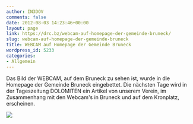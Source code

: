 ```yaml
---
author: IN3DOV
comments: false
date: 2012-08-03 14:23:46+00:00
layout: page
link: https://drc.bz/webcam-auf-homepage-der-gemeinde-bruneck/
slug: webcam-auf-homepage-der-gemeinde-bruneck
title: WEBCAM auf Homepage der Gemeinde Bruneck
wordpress_id: 5233
categories:
- Allgemein
---
```


Das Bild der WEBCAM, auf dem Bruneck zu sehen ist, wurde in die Homepage der Gemeinde Bruneck eingebettet. Die nächsten Tage wird in der Tageszeitung DOLOMITEN ein Artikel von unserem Verein, im Zusammenhang mit den Webcam's in Bruneck und auf dem Kronplatz, erscheinen.



[![](https://drc.bz/wp-content/uploads/2012/08/Webcam-Gemeinde-Bruneck4.jpg)](https://drc.bz/wp-content/uploads/2012/08/Webcam-Gemeinde-Bruneck4.jpg)
